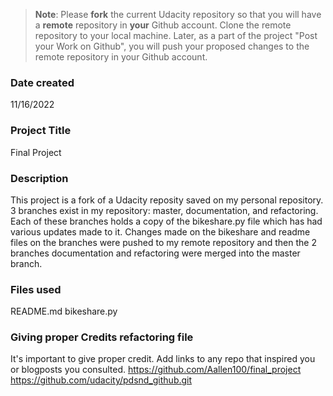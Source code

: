 >**Note**: Please **fork** the current Udacity repository so that you will have a **remote** repository in **your** Github account. Clone the remote repository to your local machine. Later, as a part of the project "Post your Work on Github", you will push your proposed changes to the remote repository in your Github account.

### Date created
11/16/2022

### Project Title
Final Project

### Description
This project is a fork of a Udacity reposity saved on my personal repository. 3 branches exist in my repository: master, documentation, and refactoring. Each of these branches holds a copy of the bikeshare.py file which has had various updates made to it. Changes made on the bikeshare and readme files on the branches were pushed to my remote repository and then the 2 branches documentation and refactoring were merged into the master branch.

### Files used
README.md
bikeshare.py

### Giving proper Credits refactoring file
It's important to give proper credit. Add links to any repo that inspired you or blogposts you consulted.
https://github.com/Aallen100/final_project
https://github.com/udacity/pdsnd_github.git

